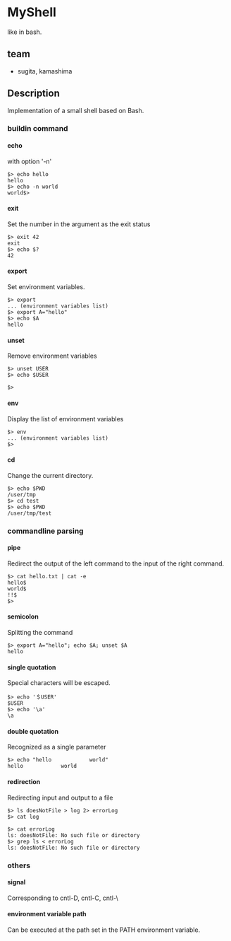 # MyShell
like in bash.

## team

- sugita, kamashima

## Description

Implementation of a small shell based on Bash. 

### buildin command

#### echo
with option '-n'
```
$> echo hello
hello
$> echo -n world
world$>
```

#### exit
Set the number in the argument as the exit status
```
$> exit 42
exit
$> echo $?
42
```

#### export
Set environment variables.
```
$> export
... (environment variables list)
$> export A="hello"
$> echo $A
hello
```

#### unset
Remove environment variables
```
$> unset USER
$> echo $USER

$>
```

#### env
Display the list of environment variables
```
$> env
... (environment variables list)
$>
```

#### cd
Change the current directory.
```
$> echo $PWD
/user/tmp
$> cd test
$> echo $PWD
/user/tmp/test
```

### commandline parsing

#### pipe
Redirect the output of the left command to the input of the right command.
```
$> cat hello.txt | cat -e
hello$
world$
!!$
$> 
```

#### semicolon
Splitting the command
```
$> export A="hello"; echo $A; unset $A
hello
```

#### single quotation
Special characters will be escaped.
```
$> echo '＄USER'
$USER
$> echo '\a'
\a
```

#### double quotation
Recognized as a single parameter
```
$> echo "hello            world"
hello            world
```

#### redirection
Redirecting input and output to a file
```
$> ls doesNotFile > log 2> errorLog
$> cat log

$> cat errorLog
ls: doesNotFile: No such file or directory
$> grep ls < errorLog
ls: doesNotFile: No such file or directory
```

### others

#### signal
Corresponding to cntl-D, cntl-C, cntl-\

#### environment variable path
Can be executed at the path set in the PATH environment variable.
